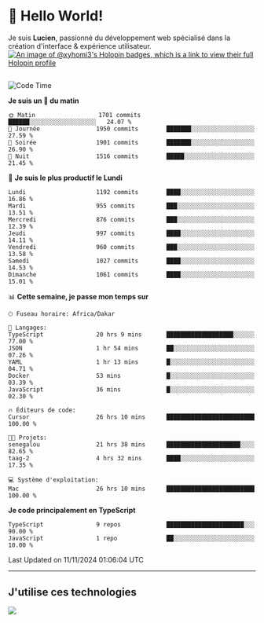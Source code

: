 # 👋 Hello World!

Je suis **Lucien**, passionné du développement web spécialisé dans la création d'interface & expérience utilisateur.
[![An image of @xyhomi3's Holopin badges, which is a link to view their full Holopin profile](https://holopin.me/xyhomi3)](https://holopin.io/@xyhomi3)

##

<!--START_SECTION:waka-->
![Code Time](http://img.shields.io/badge/Code%20Time-2%2C505%20hrs%2022%20mins-blue)

**Je suis un 🐤 du matin** 

```text
🌞 Matin                  1701 commits        ██████░░░░░░░░░░░░░░░░░░░   24.07 % 
🌆 Journée                1950 commits        ███████░░░░░░░░░░░░░░░░░░   27.59 % 
🌃 Soirée                 1901 commits        ███████░░░░░░░░░░░░░░░░░░   26.90 % 
🌙 Nuit                   1516 commits        █████░░░░░░░░░░░░░░░░░░░░   21.45 % 
```
📅 **Je suis le plus productif le Lundi** 

```text
Lundi                    1192 commits        ████░░░░░░░░░░░░░░░░░░░░░   16.86 % 
Mardi                    955 commits         ███░░░░░░░░░░░░░░░░░░░░░░   13.51 % 
Mercredi                 876 commits         ███░░░░░░░░░░░░░░░░░░░░░░   12.39 % 
Jeudi                    997 commits         ████░░░░░░░░░░░░░░░░░░░░░   14.11 % 
Vendredi                 960 commits         ███░░░░░░░░░░░░░░░░░░░░░░   13.58 % 
Samedi                   1027 commits        ████░░░░░░░░░░░░░░░░░░░░░   14.53 % 
Dimanche                 1061 commits        ████░░░░░░░░░░░░░░░░░░░░░   15.01 % 
```


📊 **Cette semaine, je passe mon temps sur** 

```text
🕑︎ Fuseau horaire: Africa/Dakar

💬 Langages: 
TypeScript               20 hrs 9 mins       ███████████████████░░░░░░   77.00 % 
JSON                     1 hr 54 mins        ██░░░░░░░░░░░░░░░░░░░░░░░   07.26 % 
YAML                     1 hr 13 mins        █░░░░░░░░░░░░░░░░░░░░░░░░   04.71 % 
Docker                   53 mins             █░░░░░░░░░░░░░░░░░░░░░░░░   03.39 % 
JavaScript               36 mins             █░░░░░░░░░░░░░░░░░░░░░░░░   02.30 % 

🔥 Éditeurs de code: 
Cursor                   26 hrs 10 mins      █████████████████████████   100.00 % 

🐱‍💻 Projets: 
senegalou                21 hrs 38 mins      █████████████████████░░░░   82.65 % 
taag-2                   4 hrs 32 mins       ████░░░░░░░░░░░░░░░░░░░░░   17.35 % 

💻 Système d'exploitation: 
Mac                      26 hrs 10 mins      █████████████████████████   100.00 % 
```

**Je code principalement en TypeScript** 

```text
TypeScript               9 repos             ██████████████████████░░░   90.00 % 
JavaScript               1 repo              ██░░░░░░░░░░░░░░░░░░░░░░░   10.00 % 
```




 Last Updated on 11/11/2024 01:06:04 UTC
<!--END_SECTION:waka-->
---

## J'utilise ces technologies

<p align="left">
  <a href="https://skillicons.dev">
    <img src="https://skillicons.dev/icons?i=ts,js,md,scss,tailwind,react,docker,express,astro,vite,nextjs,vercel,figma,ableton" />
  </a>
</p>

